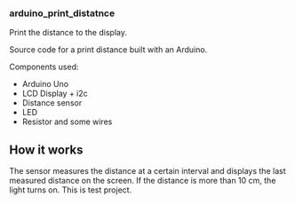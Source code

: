 ### arduino_print_distatnce
Print the distance to the display.

Source code for a print distance built with an Arduino.

Components used:
* Arduino Uno
* LCD Display + i2c
* Distance sensor 
* LED
* Resistor and some wires

## How it works

The sensor measures the distance at a certain interval and displays the last measured distance on the screen. If the distance is more than 10 cm, the light turns on. This is test project.
